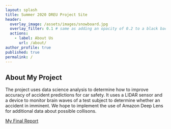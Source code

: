 ```yaml
---
layout: splash
title: Summer 2020 DREU Project Site
header:
  overlay_image: /assets/images/snowboard.jpg
  overlay_filter: 0.1 # same as adding an opacity of 0.2 to a black background
  actions:
    - label: About Us
      url: /about/
author_profile: true
published: true
permalink: /
---
```


## About My Project

The project uses data science analysis to determine how to improve accuracy of accident predictions for car safety. It uses a LIDAR sensor and a device to monitor brain waves of a test subject to determine whether an accident in imminent. We hope to implement the use of Amazon Deep Lens for additional data about possible collisons.

[My Final Report](files/finalreport.pdf)
